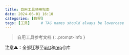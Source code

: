 ```yaml
---
title: 自用工具使用指南
date: 2024-06-01 16:10
categories: [教程]
tags: [工具]     # TAG names should always be lowercase
---
```


> 自用工具参考文档
{: .prompt-info }

注意⚠️：全部迁移至[gist](https://gist.github.com/k3e1)和[rep](https://github.com/k3e1/rep)仓库

